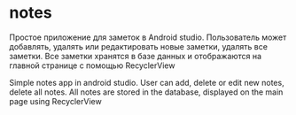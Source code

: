 # notes
Простое приложение для заметок в Android studio. Пользователь может добавлять, удалять или редактировать новые заметки, удалять все заметки. Все заметки хранятся в базе данных и отображаются на главной странице с помощью RecyclerView

Simple notes app in android studio. User can add, delete or edit new notes, delete all notes. All notes are stored in the database, displayed on the main page using RecyclerView
